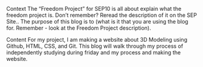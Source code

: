Context
The “Freedom Project” for SEP10 is all about explain what the freedom project is. Don’t remember? Reread the description of it on the SEP Site.. The purpose of this blog is to (what is it that you are using the blog for. Remember - look at the Freedom Project description).

Content
For my project, I am making a website about 3D Modeling using Github, HTML, CSS, and Git. This blog will walk through my process of independently studying during friday and my process and making the website.